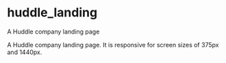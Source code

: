 # huddle_landing
A Huddle company landing page

A Huddle company landing page. It is responsive for screen sizes of 375px and 1440px.
